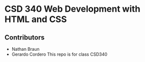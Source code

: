 # CSD 340 Web Development with HTML and CSS
## Contributors
  * Nathan Braun
  * Gerardo Cordero
This  repo is for class CSD340

